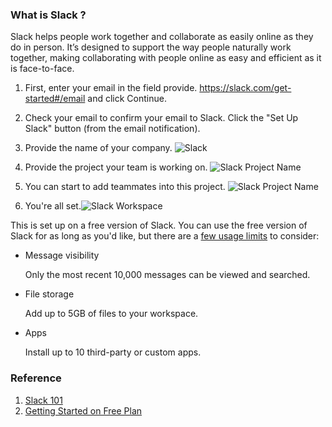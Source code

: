 ### What is Slack ?

Slack helps people work together and collaborate as easily online as they do in person. It’s designed to support the way people naturally work together, making collaborating with people online as easy and efficient as it is face-to-face.

1. First, enter your email in the field provide. https://slack.com/get-started#/email and click Continue.
2. Check your email to confirm your email to Slack. Click the "Set Up Slack" button (from the email notification).
3. Provide the name of your company. ![Slack](https://raw.github.com/elizabethlumban/checklist/master/04%20-%20Slack/companynameslack.png?raw=true "Slack")
4. Provide the project your team is working on. ![Slack Project Name](https://raw.github.com/elizabethlumban/checklist/master/04%20-%20Slack/projectname.png?raw=true "Project Name")

5. You can start to add teammates into this project. ![Slack Project Name](https://raw.github.com/elizabethlumban/checklist/master/04%20-%20Slack/teammates.png?raw=true "Teammates")

6. You're all set.![Slack Workspace](https://raw.github.com/elizabethlumban/checklist/master/04%20-%20Slack/allset.png?raw=true "All Set")

This is set up on a free version of Slack. You can use the free version of Slack for as long as you'd like, but there are a [few usage limits](https://slack.com/intl/en-ph/help/articles/115002422943-Message-file-and-app-limits-on-the-free-version-of-Slack) to consider:

* Message visibility

  Only the most recent 10,000 messages can be viewed and searched.

* File storage

  Add up to 5GB of files to your workspace.

* Apps

  Install up to 10 third-party or custom apps.

### Reference
1. [Slack 101](https://slack.com/intl/en-ph/resources/slack-101?geocode=en-ph "Slack 101")
2. [Getting Started on Free Plan](https://slack.com/intl/en-ph/help/articles/115002422943-Message-file-and-app-limits-on-the-free-version-of-Slack)
